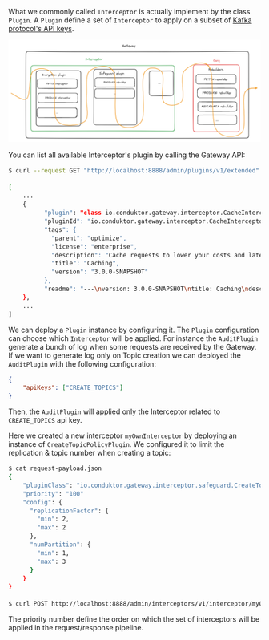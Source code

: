 

What we commonly called `Interceptor` is actually implement by the class `Plugin`. A `Plugin` define a set of `Interceptor` to apply on a subset of [Kafka protocol's API keys](https://kafka.apache.org/0101/protocol.html#protocol_api_keys).

![image.png](../../medias/interceptors.png)

You can list all available Interceptor's plugin by calling the Gateway API:
```bash
$ curl --request GET "http://localhost:8888/admin/plugins/v1/extended" -u admin:conduktor | jq .

[
    ...
    {
          "plugin": "class io.conduktor.gateway.interceptor.CacheInterceptorPlugin",
          "pluginId": "io.conduktor.gateway.interceptor.CacheInterceptorPlugin",
          "tags": {
            "parent": "optimize",
            "license": "enterprise",
            "description": "Cache requests to lower your costs and latency",
            "title": "Caching",
            "version": "3.0.0-SNAPSHOT"
          },
          "readme": "---\nversion: 3.0.0-SNAPSHOT\ntitle: Caching\ndescription: Cache requests to lower your costs and latency\nparent: optimize\nlicense: enterprise\n---\n\n## Introduction\n\nCache Interceptor is designed to improve the performance of record retrieval in a Kafka cluster by caching records.\n\nIt intercepts produce and fetch requests, caching produced records and serving fetched records from the cache if\navailable.\n\n## Benefits\n\nCache Interceptor offers several benefits:\n\n- Improved Performance:\n  By serving fetched records from the cache, subsequent fetch requests can be served faster, reducing the overall\n  latency and improving the response time for clients.\n- Reduced Load on Kafka Cluster:\n  With the cache interceptor in place, the Kafka cluster experiences reduced load during fetch requests since a portion\n  of the requests can be satisfied from the cache directly, reducing the number of requests hitting the cluster.\n- Enhanced Scalability:\n  The cache interceptor provides an additional layer of scalability by distributing the workload between the cache and\n  the Kafka cluster.\n  It can handle a higher volume of fetch requests without overwhelming the Kafka cluster.\n\n## Configuration\n\n| config      | type                         | default | description                                                                                                                       |\n|:------------|------------------------------|:--------|:----------------------------------------------------------------------------------------------------------------------------------|\n| topic       | String                       | `.*`    | Topic regex, topic that match this regex will have the interceptor applied. If no value is set, it will be applied to all topics. |\n| cacheConfig | [Cache Config](#cacheConfig) |         | Configuration for cache.                                                                                                          |\n\n### CacheConfig\n\n| config        | type                             | description                        |\n|:--------------|----------------------------------|:-----------------------------------|\n| type          | enum (IN_MEMORY, ROCKSDB)        | Default: IN_MEMORY.                |\n| rocksdbConfig | [Rocksdb Config](#rocksdbConfig) | Configuration for rocksdb cache.   |\n| inMemConfig   | [In Mem Config](#inMemConfig)    | Configuration for im-memory cache. |\n\n### RocksdbConfig\n\n| config    | type   | description                                 |\n|:----------|--------|:--------------------------------------------|\n| dbPath    | String | Path to RocksDB database                    |\n| cacheSize | int    | RocksDB cache size in bytes, default: 100MB |\n\n### InMemConfig\n\n| config       | type | description                                      |\n|:-------------|------|:-------------------------------------------------|\n| cacheSize    | int  | In-memory cache size.                            |\n| expireTimeMs | long | In-memory cache expiration time in milliseconds. |\n\n## Example\n\n```json\n{\n  \"name\": \"myCacheInterceptor\",\n  \"pluginClass\": \"io.conduktor.gateway.interceptor.CacheInterceptorPlugin\",\n  \"priority\": 100,\n  \"config\": {\n    \"topic\": \".*\",\n    \"cacheConfig\": {\n      \"type\": \"ROCKSDB\",\n      \"rocksdbConfig\": {\n        \"dbPath\": \"/caching_storage\",\n        \"cacheSize\": 104857600\n      }\n    }\n  }\n}\n```"
    },
    ...
]
```

We can deploy a `Plugin` instance by configuring it. The `Plugin` configuration can choose which `Interceptor` will be applied. For instance the `AuditPlugin` generate a bunch of log when some requests are received by the Gateway.
If we want to generate log only on Topic creation we can deployed the `AuditPlugin` with the following configuration:
```json
{
    "apiKeys": ["CREATE_TOPICS"]
}
```
Then, the `AuditPlugin` will applied only the Interceptor related to `CREATE_TOPICS` api key.

Here we created a new interceptor `myOwnInterceptor` by deploying an instance of `CreateTopicPolicyPlugin`. We configured it to limit the replication & topic number when creating a topic:
```bash
$ cat request-payload.json
{
    "pluginClass": "io.conduktor.gateway.interceptor.safeguard.CreateTopicPolicyPlugin"
    "priority": "100"
    "config": {
      "replicationFactor": {
        "min": 2,
        "max": 2
      },
      "numPartition": {
        "min": 1,
        "max": 3
      }
    }
}

$ curl POST http://localhost:8888/admin/interceptors/v1/interceptor/myOwnInterceptor -d @request-payload.json
```

The priority number define the order on which the set of interceptors will be applied in the request/response pipeline.
